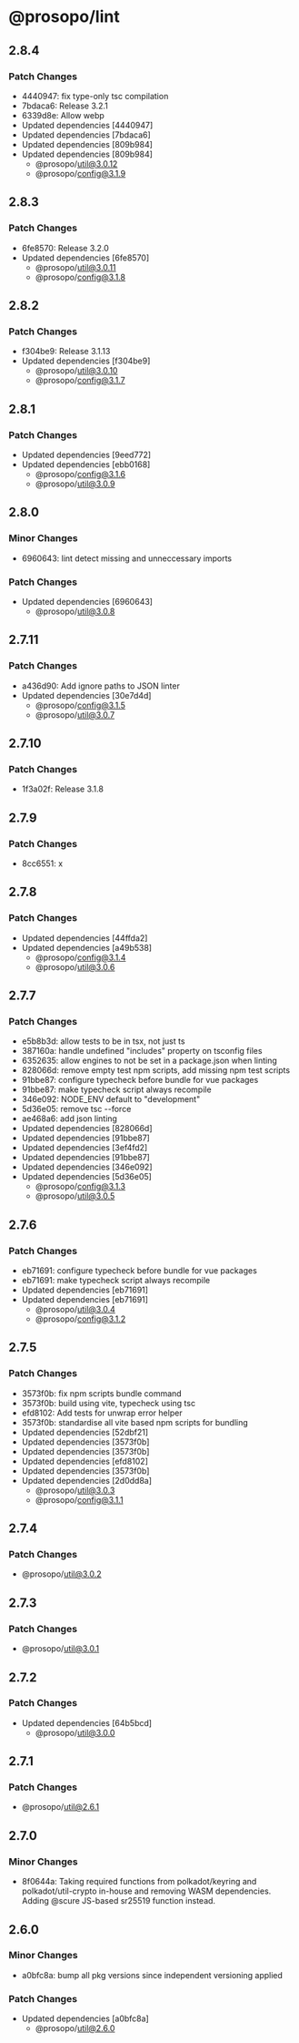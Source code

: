 # @prosopo/lint

## 2.8.4
### Patch Changes

- 4440947: fix type-only tsc compilation
- 7bdaca6: Release 3.2.1
- 6339d8e: Allow webp
- Updated dependencies [4440947]
- Updated dependencies [7bdaca6]
- Updated dependencies [809b984]
- Updated dependencies [809b984]
  - @prosopo/util@3.0.12
  - @prosopo/config@3.1.9

## 2.8.3
### Patch Changes

- 6fe8570: Release 3.2.0
- Updated dependencies [6fe8570]
  - @prosopo/util@3.0.11
  - @prosopo/config@3.1.8

## 2.8.2
### Patch Changes

- f304be9: Release 3.1.13
- Updated dependencies [f304be9]
  - @prosopo/util@3.0.10
  - @prosopo/config@3.1.7

## 2.8.1
### Patch Changes

- Updated dependencies [9eed772]
- Updated dependencies [ebb0168]
  - @prosopo/config@3.1.6
  - @prosopo/util@3.0.9

## 2.8.0
### Minor Changes

- 6960643: lint detect missing and unneccessary imports

### Patch Changes

- Updated dependencies [6960643]
  - @prosopo/util@3.0.8

## 2.7.11
### Patch Changes

- a436d90: Add ignore paths to JSON linter
- Updated dependencies [30e7d4d]
  - @prosopo/config@3.1.5
  - @prosopo/util@3.0.7

## 2.7.10
### Patch Changes

- 1f3a02f: Release 3.1.8

## 2.7.9
### Patch Changes

- 8cc6551: x

## 2.7.8
### Patch Changes

- Updated dependencies [44ffda2]
- Updated dependencies [a49b538]
  - @prosopo/config@3.1.4
  - @prosopo/util@3.0.6

## 2.7.7
### Patch Changes

- e5b8b3d: allow tests to be in tsx, not just ts
- 387160a: handle undefined "includes" property on tsconfig files
- 6352635: allow engines to not be set in a package.json when linting
- 828066d: remove empty test npm scripts, add missing npm test scripts
- 91bbe87: configure typecheck before bundle for vue packages
- 91bbe87: make typecheck script always recompile
- 346e092: NODE_ENV default to "development"
- 5d36e05: remove tsc --force
- ae468a6: add json linting
- Updated dependencies [828066d]
- Updated dependencies [91bbe87]
- Updated dependencies [3ef4fd2]
- Updated dependencies [91bbe87]
- Updated dependencies [346e092]
- Updated dependencies [5d36e05]
  - @prosopo/config@3.1.3
  - @prosopo/util@3.0.5

## 2.7.6
### Patch Changes

- eb71691: configure typecheck before bundle for vue packages
- eb71691: make typecheck script always recompile
- Updated dependencies [eb71691]
- Updated dependencies [eb71691]
  - @prosopo/util@3.0.4
  - @prosopo/config@3.1.2

## 2.7.5
### Patch Changes

- 3573f0b: fix npm scripts bundle command
- 3573f0b: build using vite, typecheck using tsc
- efd8102: Add tests for unwrap error helper
- 3573f0b: standardise all vite based npm scripts for bundling
- Updated dependencies [52dbf21]
- Updated dependencies [3573f0b]
- Updated dependencies [3573f0b]
- Updated dependencies [efd8102]
- Updated dependencies [3573f0b]
- Updated dependencies [2d0dd8a]
  - @prosopo/util@3.0.3
  - @prosopo/config@3.1.1

## 2.7.4
### Patch Changes

  - @prosopo/util@3.0.2

## 2.7.3
### Patch Changes

  - @prosopo/util@3.0.1

## 2.7.2
### Patch Changes

- Updated dependencies [64b5bcd]
  - @prosopo/util@3.0.0

## 2.7.1
### Patch Changes

  - @prosopo/util@2.6.1

## 2.7.0
### Minor Changes

- 8f0644a: Taking required functions from polkadot/keyring and polkadot/util-crypto in-house and removing WASM dependencies. Adding @scure JS-based sr25519 function instead.

## 2.6.0

### Minor Changes

- a0bfc8a: bump all pkg versions since independent versioning applied

### Patch Changes

- Updated dependencies [a0bfc8a]
  - @prosopo/util@2.6.0
